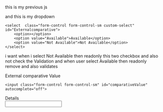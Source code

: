 this is my previous js  
<script>
	document.getElementById('form').addEventListener('submit', function (event) {
		event.preventDefault();

		var isValid = true;
		var elements = this.querySelectorAll('input, select, textarea');

		elements.forEach(function (element) {
			if (element.id === 'KPIID'||element.id==='CreatedBy'||element.id==='KPICode') {
				return;
			}

            
			if (element.value.trim() === '') {
				isValid = false;
				element.classList.add('is-invalid');
			} else {
				element.classList.remove('is-invalid');
			}
		});


		if (isValid) {
			
				this.submit();
			
		}
	});
</script>


and this is my dropdown 
<div class="col-md-2">
   
    <select  class="form-control form-control-sm custom-select" id="Externalcomparative">
        <option></option>
        <option value="Available">Available</option>
        <option value="Not Available">Not Available</option>                           
    </select>
</div>

i want when i select Not Available then readonly this two checkbox and also not check the Validation and when user select Available then readonly remove and also validates
 <div class="col-md-2">
     <label for="Externalcomparative" class="control-label">External comparative Value</label>
     </div>

 <div class="col-md-2">
    
    <input class="form-control form-control-sm" id="comparativeValue" autocomplete="off">
 </div>
 <div class="col-md-1">
     <label for="Externalcomparative" class="control-label">Details</label>
     </div>

 <div class="col-md-3">
    <input class="form-control form-control-sm" id="Externalcomparative" autocomplete="off">
 </div>
 
